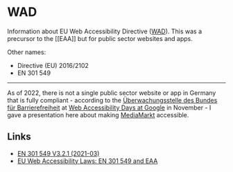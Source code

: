 # WAD

Information about EU Web Accessibility Directive ([WAD](https://web-directive.eu/)). This was a precursor to the [[EAA]] but for public sector websites and apps.

Other names:
- Directive (EU) 2016/2102
- EN 301 549

---

As of 2022, there is not a single public sector website or app in Germany that is fully compliant - according to the [Überwachungsstelle des Bundes für Barrierefreiheit](https://www.bfit-bund.de/) at [Web Accessibility Days at Google](https://rsvp.withgoogle.com/events/web-cx-days/) in November - I gave a presentation here about making [MediaMarkt](https://www.mediamarkt.de/) accessible.

## Links

- [EN 301 549 V3.2.1 (2021-03)](https://www.etsi.org/deliver/etsi_en/301500_301599/301549/03.02.01_60/en_301549v030201p.pdf)
- [EU Web Accessibility Laws: EN 301 549 and EAA](https://www.whoisaccessible.com/guidelines/en-301-549/)